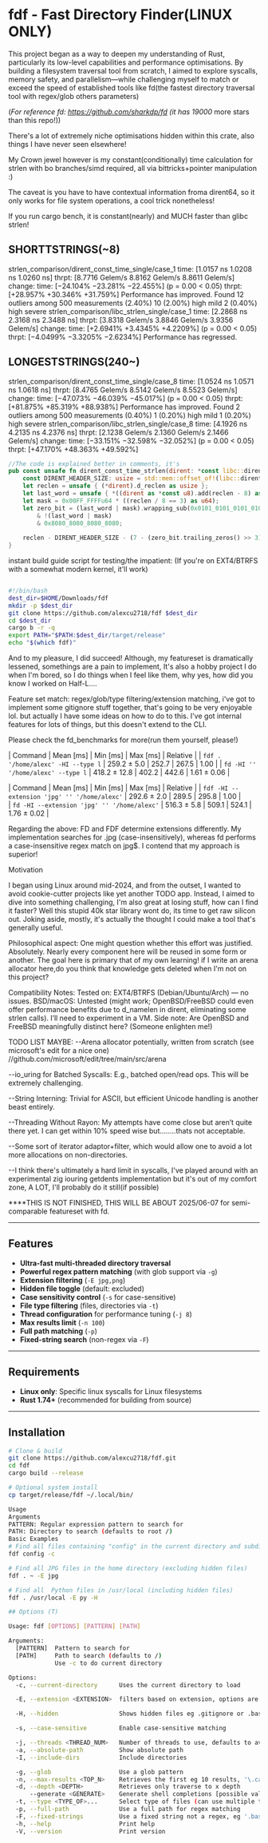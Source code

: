 
# fdf - Fast Directory Finder(LINUX ONLY)

This project began as a way to deepen my understanding of Rust, particularly
its low-level capabilities and performance optimisations.
By building a filesystem traversal tool from scratch, I aimed to explore syscalls, memory safety,
and parallelism—while challenging myself to match or exceed the speed of established tools like fd(the fastest directory traversal tool with regex/glob others parameters)

(*For reference fd: https://github.com/sharkdp/fd (it has 19000* more stars than this repo!))

There's a lot of extremely niche optimisations hidden within this crate, also things I have never seen elsewhere!

My Crown jewel however is my constant(conditionally) time calculation for strlen with bo branches/simd required, all via bittricks+pointer manipulation :)

The caveat is you have to have contextual information froma dirent64, so it only works for file system operations, a cool trick nonetheless!

If you run cargo bench, it is constant(nearly) and MUCH faster than glibc strlen!

## SHORTTSTRINGS(~8)

strlen_comparison/dirent_const_time_single/case_1
                        time:   [1.0157 ns 1.0208 ns 1.0260 ns]
                        thrpt:  [8.7716 Gelem/s 8.8162 Gelem/s 8.8611 Gelem/s]
                 change:
                        time:   [−24.104% −23.281% −22.455%] (p = 0.00 < 0.05)
                        thrpt:  [+28.957% +30.346% +31.759%]
                        Performance has improved.
Found 12 outliers among 500 measurements (2.40%)
  10 (2.00%) high mild
  2 (0.40%) high severe
strlen_comparison/libc_strlen_single/case_1
                        time:   [2.2868 ns 2.3168 ns 2.3488 ns]
                        thrpt:  [3.8318 Gelem/s 3.8846 Gelem/s 3.9356 Gelem/s]
                 change:
                        time:   [+2.6941% +3.4345% +4.2209%] (p = 0.00 < 0.05)
                        thrpt:  [−4.0499% −3.3205% −2.6234%]
                        Performance has regressed.

## LONGESTSTRINGS(240~)

strlen_comparison/dirent_const_time_single/case_8
                        time:   [1.0524 ns 1.0571 ns 1.0618 ns]
                        thrpt:  [8.4765 Gelem/s 8.5142 Gelem/s 8.5523 Gelem/s]
                 change:
                        time:   [−47.073% −46.039% −45.017%] (p = 0.00 < 0.05)
                        thrpt:  [+81.875% +85.319% +88.938%]
                        Performance has improved.
Found 2 outliers among 500 measurements (0.40%)
  1 (0.20%) high mild
  1 (0.20%) high severe
strlen_comparison/libc_strlen_single/case_8
                        time:   [4.1926 ns 4.2135 ns 4.2376 ns]
                        thrpt:  [2.1238 Gelem/s 2.1360 Gelem/s 2.1466 Gelem/s]
                 change:
                        time:   [−33.151% −32.598% −32.052%] (p = 0.00 < 0.05)
                        thrpt:  [+47.170% +48.363% +49.592%]

```Rust
//The code is explained better in comments, it's 
pub const unsafe fn dirent_const_time_strlen(dirent: *const libc::dirent64) -> usize {
    const DIRENT_HEADER_SIZE: usize = std::mem::offset_of!(libc::dirent64, d_name) + 1;
    let reclen = unsafe { (*dirent).d_reclen as usize }; 
    let last_word = unsafe { *((dirent as *const u8).add(reclen - 8) as *const u64) };
    let mask = 0x00FF_FFFFu64 * ((reclen / 8 == 3) as u64); 
    let zero_bit = (last_word | mask).wrapping_sub(0x0101_0101_0101_0101)// 
        & !(last_word | mask) 
        & 0x8080_8080_8080_8080; 
  
    reclen - DIRENT_HEADER_SIZE - (7 - (zero_bit.trailing_zeros() >> 3) as usize)
}
```

instant build guide script for testing/the impatient:
(If you're on EXT4/BTRFS with a somewhat modern kernel, it'll work)

```bash

#!/bin/bash
dest_dir=$HOME/Downloads/fdf
mkdir -p $dest_dir
git clone https://github.com/alexcu2718/fdf $dest_dir
cd $dest_dir
cargo b -r -q 
export PATH="$PATH:$dest_dir/target/release"
echo "$(which fdf)"
```

And to my pleasure, I did succeed! Although, my featureset is dramatically lessened, somethings are a pain to implement,
It's also a hobby project I do when I'm bored, so I do things when I feel like them, why yes, how did you know I worked on Half-L....

Feature set match: regex/glob/type filtering/extension matching, i've got to implement some gitignore stuff together, that's going to be very enjoyable lol.
but actually I have some ideas on how to do to this. I've got internal features for lots of things, but this doesn't extend to the CLI.

Please check the fd_benchmarks for more(run them yourself, please!)

| Command | Mean [ms] | Min [ms] | Max [ms] | Relative |
| `fdf .  '/home/alexc' -HI --type l` | 259.2 ± 5.0 | 252.7 | 267.5 | 1.00 |
| `fd -HI '' '/home/alexc' --type l` | 418.2 ± 12.8 | 402.2 | 442.6 | 1.61 ± 0.06 |

| Command | Mean [ms] | Min [ms] | Max [ms] | Relative |
| `fdf -HI --extension 'jpg' '' '/home/alexc'` | 292.6 ± 2.0 | 289.5 | 295.8 | 1.00 |  
| `fd -HI --extension 'jpg' '' '/home/alexc'` | 516.3 ± 5.8 | 509.1 | 524.1 | 1.76 ± 0.02 |

Regarding the above: FD and FDF determine extensions differently. My implementation searches for .jpg (case-insensitively), whereas fd performs a case-insensitive regex match on jpg$. I contend that my approach is superior!

Motivation

I began using Linux around mid-2024, and from the outset, I wanted to avoid cookie-cutter projects like yet another TODO app. Instead, I aimed to dive into something challenging, I'm also great at losing stuff, how can I find it faster? Well this stupid 40k star library wont do, its time to get raw silicon out.
Joking aside, mostly, it's actually the thought I could make a tool that's generally useful.

Philosophical aspect:
One might question whether this effort was justified. Absolutely. Nearly every component here will be reused in some form or another. The goal here 
is primary that of my own learning! if I write an arena allocator here,do you think that knowledge gets deleted when I'm not on this project?

Compatibility Notes:
    Tested on: EXT4/BTRFS (Debian/Ubuntu/Arch) — no issues.
    BSD/macOS: Untested (might work; OpenBSD/FreeBSD could even offer performance benefits due to d_namelen in dirent, eliminating some strlen calls). I’ll need to experiment in a VM.
    Side note: Are OpenBSD and FreeBSD meaningfully distinct here? (Someone enlighten me!)

TODO LIST MAYBE:
--Arena allocator potentially,  written from scratch (see microsoft's edit for a nice one) //github.com/microsoft/edit/tree/main/src/arena

--io_uring for Batched Syscalls: E.g., batched open/read ops. This will be extremely challenging.

--String Interning: Trivial for ASCII, but efficient Unicode handling is another beast entirely.

--Threading Without Rayon: My attempts have come close but aren’t quite there yet. I can get within 10% speed wise but........thats not acceptable.

--Some sort of iterator adaptor+filter, which would allow one to avoid a lot more allocations on non-directories.

--I think there's ultimately a hard limit in syscalls, I've played around with an experimental zig iouring getdents implementation but it's out of my comfort zone, A LOT, I'll probably do it still(if possible)

****THIS IS NOT FINISHED, THIS WILL BE ABOUT 2025/06-07 for semi-comparable featureset with fd.

---

## Features

- **Ultra-fast multi-threaded directory traversal**
- **Powerful regex pattern matching** (with glob support via `-g`)
- **Extension filtering** (`-E jpg,png`)
- **Hidden file toggle** (default: excluded)
- **Case sensitivity control** (`-s` for case-sensitive)
- **File type filtering** (files, directories via `-t`)
- **Thread configuration** for performance tuning (`-j 8`)
- **Max results limit** (`-n 100`)
- **Full path matching** (`-p`)
- **Fixed-string search** (non-regex via `-F`)

---

## Requirements

- **Linux only**: Specific linux syscalls for Linux filesystems
- **Rust 1.74+** (recommended for building from source)

---

## Installation

```bash
# Clone & build
git clone https://github.com/alexcu2718/fdf.git
cd fdf
cargo build --release

# Optional system install
cp target/release/fdf ~/.local/bin/

Usage
Arguments
PATTERN: Regular expression pattern to search for
PATH: Directory to search (defaults to root /)
Basic Examples
# Find all files containing "config" in the current directory and subdirectories (case-insensitive and excluding directories+hidden files)
fdf config -c

# Find all JPG files in the home directory (excluding hidden files)
fdf . ~ -E jpg

# Find all  Python files in /usr/local (including hidden files)
fdf . /usr/local -E py -H

## Options (T)

Usage: fdf [OPTIONS] [PATTERN] [PATH]

Arguments:
  [PATTERN]  Pattern to search for
  [PATH]     Path to search (defaults to /)
             Use -c to do current directory

Options:
  -c, --current-directory      Uses the current directory to load

  -E, --extension <EXTENSION>  filters based on extension, options are ['d', 'u', 'l', 'f', 'p', 'c', 'b', 's', 'e', 'x']

  -H, --hidden                 Shows hidden files eg .gitignore or .bashrc

  -s, --case-sensitive         Enable case-sensitive matching

  -j, --threads <THREAD_NUM>   Number of threads to use, defaults to available threads [default: 12]
  -a, --absolute-path          Show absolute path
  -I, --include-dirs           Include directories

  -g, --glob                   Use a glob pattern
  -n, --max-results <TOP_N>    Retrieves the first eg 10 results, '\.cache' / -n 10
  -d, --depth <DEPTH>          Retrieves only traverse to x depth
      --generate <GENERATE>    Generate shell completions [possible values: bash, elvish, fish, powershell, zsh]
  -t, --type <TYPE_OF>...      Select type of files (can use multiple times)
  -p, --full-path              Use a full path for regex matching
  -F, --fixed-strings          Use a fixed string not a regex, eg '.bashrc' / -FH 
  -h, --help                   Print help
  -V, --version                Print version
